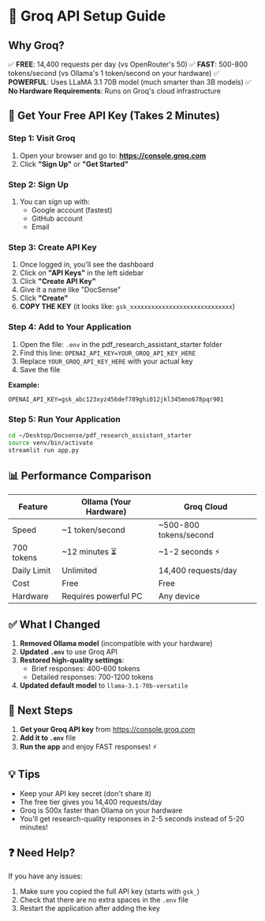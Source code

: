 # 🚀 Groq API Setup Guide

## Why Groq?
✅ **FREE**: 14,400 requests per day (vs OpenRouter's 50)
✅ **FAST**: 500-800 tokens/second (vs Ollama's 1 token/second on your hardware)
✅ **POWERFUL**: Uses LLaMA 3.1 70B model (much smarter than 3B models)
✅ **No Hardware Requirements**: Runs on Groq's cloud infrastructure

## 🔑 Get Your Free API Key (Takes 2 Minutes)

### Step 1: Visit Groq
1. Open your browser and go to: **https://console.groq.com**
2. Click **"Sign Up"** or **"Get Started"**

### Step 2: Sign Up
1. You can sign up with:
   - Google account (fastest)
   - GitHub account
   - Email

### Step 3: Create API Key
1. Once logged in, you'll see the dashboard
2. Click on **"API Keys"** in the left sidebar
3. Click **"Create API Key"**
4. Give it a name like "DocSense"
5. Click **"Create"**
6. **COPY THE KEY** (it looks like: `gsk_xxxxxxxxxxxxxxxxxxxxxxxxxxxxx`)

### Step 4: Add to Your Application
1. Open the file: `.env` in the pdf_research_assistant_starter folder
2. Find this line: `OPENAI_API_KEY=YOUR_GROQ_API_KEY_HERE`
3. Replace `YOUR_GROQ_API_KEY_HERE` with your actual key
4. Save the file

**Example:**
```env
OPENAI_API_KEY=gsk_abc123xyz456def789ghi012jkl345mno678pqr901
```

### Step 5: Run Your Application
```bash
cd ~/Desktop/Docsense/pdf_research_assistant_starter
source venv/bin/activate
streamlit run app.py
```

## 📊 Performance Comparison

| Feature | Ollama (Your Hardware) | Groq Cloud |
|---------|----------------------|------------|
| Speed | ~1 token/second | ~500-800 tokens/second |
| 700 tokens | ~12 minutes ⏳ | ~1-2 seconds ⚡ |
| Daily Limit | Unlimited | 14,400 requests/day |
| Cost | Free | Free |
| Hardware | Requires powerful PC | Any device |

## ✅ What I Changed

1. **Removed Ollama model** (incompatible with your hardware)
2. **Updated `.env`** to use Groq API
3. **Restored high-quality settings**:
   - Brief responses: 400-600 tokens
   - Detailed responses: 700-1200 tokens
4. **Updated default model** to `llama-3.1-70b-versatile`

## 🎯 Next Steps

1. **Get your Groq API key** from https://console.groq.com
2. **Add it to `.env`** file
3. **Run the app** and enjoy FAST responses! ⚡

## 💡 Tips

- Keep your API key secret (don't share it)
- The free tier gives you 14,400 requests/day
- Groq is 500x faster than Ollama on your hardware
- You'll get research-quality responses in 2-5 seconds instead of 5-20 minutes!

## ❓ Need Help?

If you have any issues:
1. Make sure you copied the full API key (starts with `gsk_`)
2. Check that there are no extra spaces in the `.env` file
3. Restart the application after adding the key
